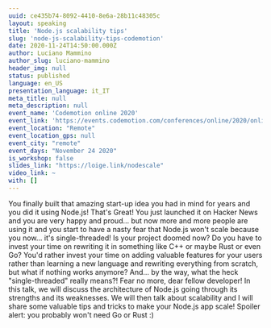 ```yaml
---
uuid: ce435b74-8092-4410-8e6a-28b11c48305c
layout: speaking
title: 'Node.js scalability tips'
slug: 'node-js-scalability-tips-codemotion'
date: 2020-11-24T14:50:00.000Z
author: Luciano Mammino
author_slug: luciano-mammino
header_img: null
status: published
language: en_US
presentation_language: it_IT
meta_title: null
meta_description: null
event_name: 'Codemotion online 2020'
event_link: 'https://events.codemotion.com/conferences/online/2020/online-tech-conference-italian-edition/agenda/'
event_location: "Remote"
event_location_gps: null
event_city: "remote"
event_days: "November 24 2020"
is_workshop: false
slides_link: "https://loige.link/nodescale"
video_link: ~
with: []
---
```


You finally built that amazing start-up idea you had in mind for years and you did it using Node.js! That's Great! You just launched it on Hacker News and you are very happy and proud... but now more and more people are using it and you start to have a nasty fear that Node.js won't scale because you now... it's single-threaded! Is your project doomed now? Do you have to invest your time on rewriting it in something like C++ or maybe Rust or even Go? You'd rather invest your time on adding valuable features for your users rather than learning a new language and rewriting everything from scratch, but what if nothing works anymore? And... by the way, what the heck "single-threaded" really means?! Fear no more, dear fellow developer! In this talk, we will discuss the architecture of Node.js going through its strengths and its weaknesses. We will then talk about scalability and I will share some valuable tips and tricks to make your Node.js app scale! Spoiler alert: you probably won't need Go or Rust :)